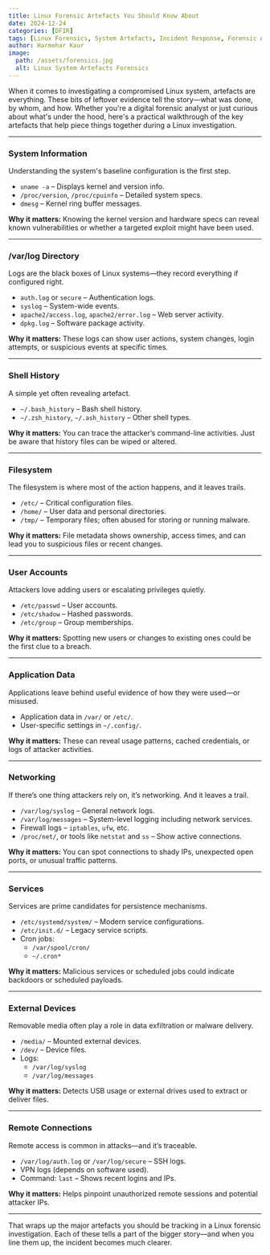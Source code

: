 ```yaml
---
title: Linux Forensic Artefacts You Should Know About  
date: 2024-12-24  
categories: [DFIR]  
tags: [Linux Forensics, System Artefacts, Incident Response, Forensic Analysis, DFIR]  
author: Harmehar Kaur  
image:  
  path: /assets/forensics.jpg  
  alt: Linux System Artefacts Forensics  
---
```


When it comes to investigating a compromised Linux system, artefacts are everything. These bits of leftover evidence tell the story—what was done, by whom, and how. Whether you're a digital forensic analyst or just curious about what's under the hood, here's a practical walkthrough of the key artefacts that help piece things together during a Linux investigation.

---

### System Information

Understanding the system's baseline configuration is the first step.

- `uname -a` – Displays kernel and version info.
- `/proc/version`, `/proc/cpuinfo` – Detailed system specs.
- `dmesg` – Kernel ring buffer messages.

**Why it matters:** Knowing the kernel version and hardware specs can reveal known vulnerabilities or whether a targeted exploit might have been used.

---

### /var/log Directory

Logs are the black boxes of Linux systems—they record everything if configured right.

- `auth.log` or `secure` – Authentication logs.
- `syslog` – System-wide events.
- `apache2/access.log`, `apache2/error.log` – Web server activity.
- `dpkg.log` – Software package activity.

**Why it matters:** These logs can show user actions, system changes, login attempts, or suspicious events at specific times.

---

### Shell History

A simple yet often revealing artefact.

- `~/.bash_history` – Bash shell history.
- `~/.zsh_history`, `~/.ash_history` – Other shell types.

**Why it matters:** You can trace the attacker’s command-line activities. Just be aware that history files can be wiped or altered.

---

### Filesystem

The filesystem is where most of the action happens, and it leaves trails.

- `/etc/` – Critical configuration files.
- `/home/` – User data and personal directories.
- `/tmp/` – Temporary files; often abused for storing or running malware.

**Why it matters:** File metadata shows ownership, access times, and can lead you to suspicious files or recent changes.

---

### User Accounts

Attackers love adding users or escalating privileges quietly.

- `/etc/passwd` – User accounts.
- `/etc/shadow` – Hashed passwords.
- `/etc/group` – Group memberships.

**Why it matters:** Spotting new users or changes to existing ones could be the first clue to a breach.

---

### Application Data

Applications leave behind useful evidence of how they were used—or misused.

- Application data in `/var/` or `/etc/`.
- User-specific settings in `~/.config/`.

**Why it matters:** These can reveal usage patterns, cached credentials, or logs of attacker activities.

---

### Networking

If there’s one thing attackers rely on, it’s networking. And it leaves a trail.

- `/var/log/syslog` – General network logs.
- `/var/log/messages` – System-level logging including network services.
- Firewall logs – `iptables`, `ufw`, etc.
- `/proc/net/`, or tools like `netstat` and `ss` – Show active connections.

**Why it matters:** You can spot connections to shady IPs, unexpected open ports, or unusual traffic patterns.

---

### Services

Services are prime candidates for persistence mechanisms.

- `/etc/systemd/system/` – Modern service configurations.
- `/etc/init.d/` – Legacy service scripts.
- Cron jobs:  
  - `/var/spool/cron/`  
  - `~/.cron*`

**Why it matters:** Malicious services or scheduled jobs could indicate backdoors or scheduled payloads.

---

### External Devices

Removable media often play a role in data exfiltration or malware delivery.

- `/media/` – Mounted external devices.
- `/dev/` – Device files.
- Logs:  
  - `/var/log/syslog`  
  - `/var/log/messages`

**Why it matters:** Detects USB usage or external drives used to extract or deliver files.

---

### Remote Connections

Remote access is common in attacks—and it’s traceable.

- `/var/log/auth.log` or `/var/log/secure` – SSH logs.
- VPN logs (depends on software used).
- Command: `last` – Shows recent logins and IPs.

**Why it matters:** Helps pinpoint unauthorized remote sessions and potential attacker IPs.

---

That wraps up the major artefacts you should be tracking in a Linux forensic investigation. Each of these tells a part of the bigger story—and when you line them up, the incident becomes much clearer.
